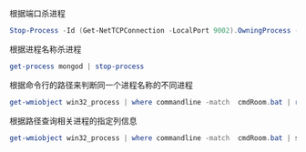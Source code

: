 根据端口杀进程
```powershell
Stop-Process -Id (Get-NetTCPConnection -LocalPort 9002).OwningProcess -Force
```
根据进程名称杀进程
```powershell
get-process mongod | stop-process
```
根据命令行的路径来判断同一个进程名称的不同进程
```powershell
get-wmiobject win32_process | where commandline -match  cmdRoom.bat | remove-wmiobject
```
根据路径查询相关进程的指定列信息
```powershell
get-wmiobject win32_process | where commandline -match  cmdRoom.bat | seleclt CommandLine, ProcessID
```

```powershell
```

```powershell
```

```powershell
```

```powershell
```

```powershell
```
